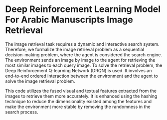 # Deep Reinforcement Learning Model For Arabic Manuscripts Image Retrieval

The image retrieval task requires a dynamic and interactive search system. Therefore, we formalize the image retrieval problem as a sequential decision-making problem, where the agent is considered the search engine. 
The environment sends an image by image to the agent for retrieving the most similar images to each query image. To solve the retrieval problem, the Deep Reinforcement Q-learning Network (DRQN) is used. It involves an end-to-end ordered interaction between the environment and the agent to solve the image retrieval problem.

This code utilizes the fused visual and textual features extracted from the images to retrieve them more accurately.
It is enhanced using the hashing technique to reduce the dimensionality existed among the features and make the environment more stable by removing the randomness in the search process.
